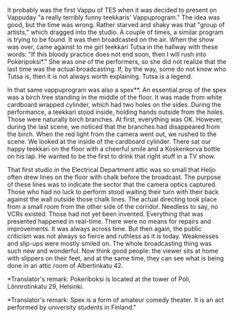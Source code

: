 
It probably was the first Vappu of TES when it was decided to present on Vappuday "a really terribly funny teekkaris' Vappuprogram." The idea was good, but the time was wrong. Rather starved and shaky was that "group of artists," which dragged into the studio. A couple of times, a similar program is trying to be found. It was then broadcasted on the air. When the show was over, came against to me girl teekkari Tutsa in the hallway with these words: "If this bloody practice does not end soon, then I will rush into Pokeripoksi\*." She was one of the performers, so she did not realize that the last time was the actual broadcasting. If, by the way, some do not know who Tutsa is, then it is not always worth explaining. Tutsa is a legend.

In that same vappuprogram was also a spex\*\*. An essential prop of the spex was a birch tree standing in the middle of the floor. It was made from white cardboard wrapped cylinder, which had two holes on the sides. During the performance, a teekkari stood inside, holding hands outside from the holes. Those were naturally birch branches. At first, everything was OK. However, during the last scene, we noticed that the branches had disappeared from the birch. When the red light from the camera went out, we rushed to the scene. We looked at the inside of the cardboard cylinder. There sat our happy teekkari on the floor with a cheerful smile and a Koskenkorva bottle on his lap. He wanted to be the first to drink that right stuff in a TV show.

That first studio in the Electrical Department attic was so small that Heljo often drew lines on the floor with chalk before the broadcast. The purpose of these lines was to indicate the sector that the camera optics captured. Those who had no luck to perform stood waiting their turn with their back against the wall outside those chalk lines. The actual directing took place from a small room from the other side of the corridor. Needless to say, no VCRs existed. Those had not yet been invented. Everything that was presented happened in real-time. There were no means for repairs and improvements. It was always across time. But then again, the public criticism was not always so fierce and ruthless as it is today. Weaknesses and slip-ups were mostly smiled on. The whole broadcasting thing was such new and wonderful. Now think good people: the viewer sits at home with slippers on their feet, and at the same time, they can see what is being done in an attic room of Albertinkatu 42.

\*Translator's remark: Pokeriboksi is located at the tower of Poli, Lönnrotinkatu 29, Helsinki.

\*Translator's remark: Spex is a form of amateur comedy theater. It is an act performed by university students in Finland."